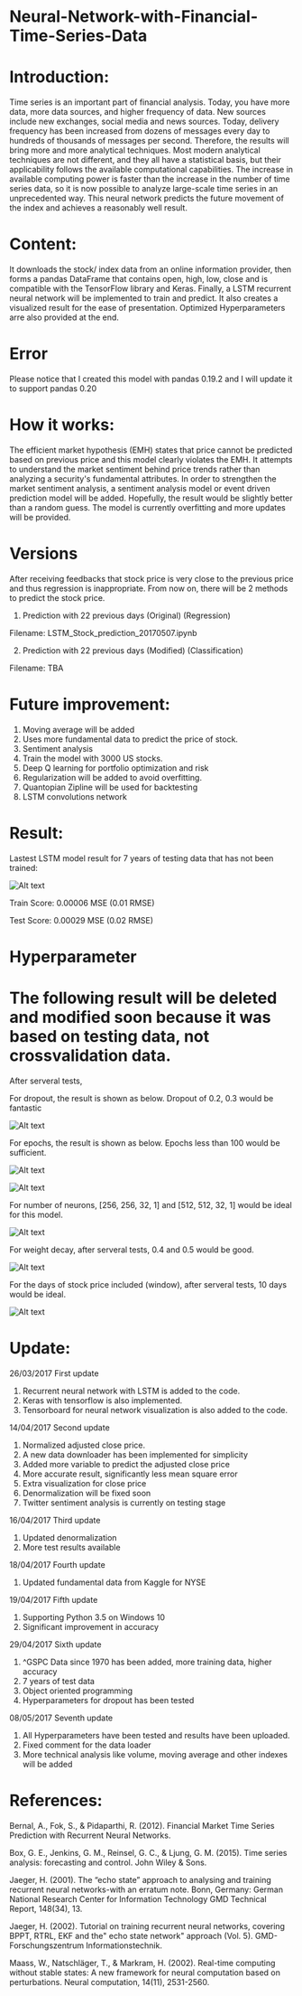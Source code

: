 # Neural-Network-with-Financial-Time-Series-Data

# Introduction:
Time series is an important part of financial analysis. Today, you have more data, more data sources, and higher frequency of data. New sources include new exchanges, social media and news sources. Today, delivery frequency has been increased from dozens of messages every day to hundreds of thousands of messages per second. Therefore, the results will bring more and more analytical techniques. Most modern analytical techniques are not different, and they all have a statistical basis, but their applicability follows the available computational capabilities. The increase in available computing power is faster than the increase in the number of time series data, so it is now possible to analyze large-scale time series in an unprecedented way. This neural network predicts the future movement of the index and achieves a reasonably well result.

# Content:
It downloads the stock/ index data from an online information provider, then forms a pandas DataFrame that contains open, high, low, close and is compatible with the TensorFlow library and Keras. Finally, a LSTM recurrent neural network will be implemented to train and predict. It also creates a visualized result for the ease of presentation. Optimized Hyperparameters arre also provided at the end.

# Error
Please notice that I created this model with pandas 0.19.2 and I will update it to support pandas 0.20

# How it works:
The efficient market hypothesis (EMH) states that price cannot be predicted based on previous price and this model clearly violates the EMH. It attempts to understand the market sentiment behind price trends rather than analyzing a security's fundamental attributes. In order to strengthen the market sentiment analysis, a sentiment analysis model or event driven prediction model will be added. Hopefully, the result would be slightly better than a random guess. The model is currently overfitting and more updates will be provided.

# Versions
After receiving feedbacks that stock price is very close to the previous price and thus regression is inappropriate. From now on, there will be 2 methods to predict the stock price.

1. Prediction with 22 previous days (Original) (Regression)

Filename: LSTM_Stock_prediction_20170507.ipynb

2. Prediction with 22 previous days (Modified) (Classification)

Filename: TBA


# Future improvement:
1. Moving average will be added
2. Uses more fundamental data to predict the price of stock.
3. Sentiment analysis
4. Train the model with 3000 US stocks.
5. Deep Q learning for portfolio optimization and risk
6. Regularization will be added to avoid overfitting.
7. Quantopian Zipline will be used for backtesting
8. LSTM convolutions network 


# Result:
Lastest LSTM model result for 7 years of testing data that has not been trained:

![Alt text](https://github.com/BenjiKCF/Neural-Network-with-Financial-Time-Series-Data/blob/master/result2.png)

Train Score: 0.00006 MSE (0.01 RMSE)

Test Score: 0.00029 MSE (0.02 RMSE)

# Hyperparameter
# The following result will be deleted and modified soon because it was based on testing data, not crossvalidation data.
After serveral tests,

For dropout, the result is shown as below. Dropout of 0.2, 0.3 would be fantastic

![Alt text](https://github.com/BenjiKCF/Neural-Network-with-Financial-Time-Series-Data/blob/master/dropout.png)

For epochs, the result is shown as below. Epochs less than 100 would be sufficient.

![Alt text](https://github.com/BenjiKCF/Neural-Network-with-Financial-Time-Series-Data/blob/master/epochs2.png)

![Alt text](https://github.com/BenjiKCF/Neural-Network-with-Financial-Time-Series-Data/blob/master/epochs.png)

For number of neurons, [256, 256, 32, 1] and [512, 512, 32, 1] would be ideal for this model.

![Alt text](https://github.com/BenjiKCF/Neural-Network-with-Financial-Time-Series-Data/blob/master/neurons.png)

For weight decay, after serveral tests, 0.4 and 0.5 would be good.

![Alt text](https://github.com/BenjiKCF/Neural-Network-with-Financial-Time-Series-Data/blob/master/decay2.png)

For the days of stock price included (window), after serveral tests, 10 days would be ideal.

![Alt text](https://github.com/BenjiKCF/Neural-Network-with-Financial-Time-Series-Data/blob/master/window.png)

# Update:
26/03/2017 First update
1. Recurrent neural network with LSTM is added to the code. 
2. Keras with tensorflow is also implemented. 
3. Tensorboard for neural network visualization is also added to the code.

14/04/2017 Second update
1. Normalized adjusted close price. 
2. A new data downloader has been implemented for simplicity
3. Added more variable to predict the adjusted close price
4. More accurate result, significantly less mean square error
5. Extra visualization for close price
6. Denormalization will be fixed soon
7. Twitter sentiment analysis is currently on testing stage

16/04/2017 Third update
1. Updated denormalization 
2. More test results available

18/04/2017 Fourth update
1. Updated fundamental data from Kaggle for NYSE 

19/04/2017 Fifth update
1. Supporting Python 3.5 on Windows 10
2. Significant improvement in accuracy

29/04/2017 Sixth update
1. ^GSPC Data since 1970 has been added, more training data, higher accuracy
2. 7 years of test data 
3. Object oriented programming
4. Hyperparameters for dropout has been tested

08/05/2017 Seventh update
1. All Hyperparameters have been tested and results have been uploaded.
2. Fixed comment for the data loader
3. More technical analysis like volume, moving average and other indexes will be added

# References:
Bernal, A., Fok, S., & Pidaparthi, R. (2012). Financial Market Time Series Prediction with Recurrent Neural Networks.

Box, G. E., Jenkins, G. M., Reinsel, G. C., & Ljung, G. M. (2015). Time series analysis: forecasting and control. John Wiley & Sons.

Jaeger, H. (2001). The “echo state” approach to analysing and training recurrent neural networks-with an erratum note. Bonn, Germany: German National Research Center for Information Technology GMD Technical Report, 148(34), 13.

Jaeger, H. (2002). Tutorial on training recurrent neural networks, covering BPPT, RTRL, EKF and the" echo state network" approach (Vol. 5). GMD-Forschungszentrum Informationstechnik.

Maass, W., Natschläger, T., & Markram, H. (2002). Real-time computing without stable states: A new framework for neural computation based on perturbations. Neural computation, 14(11), 2531-2560.
